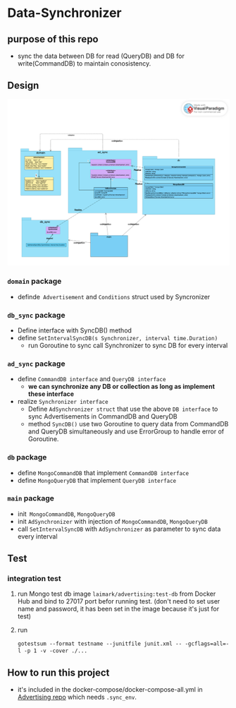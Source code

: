 # Data-Synchronizer

## purpose of this repo

- sync the data between DB for read (QueryDB) and DB for write(CommandDB) to maintain conosistency.

## Design
![desing](./_assets/synchronizer.png)
### `domain` package
- definde` Advertisement` and `Conditions` struct used by Syncronizer

### `db_sync` package
* Define interface with SyncDB() method
* define `SetIntervalSyncDB(s Synchronizer, interval time.Duration)` 
    - run Goroutine to sync call Synchronizer to sync DB for every interval

### `ad_sync` package
- define `CommandDB interface` and `QueryDB interface`
    - **we can synchronize any DB or collection as long as implement these interface**
- realize `Synchronizer interface`
    - Define `AdSynchronizer struct` that  use the above `DB interface` to sync Advertisements in CommandDB and QueryDB
    - method `SyncDB()`
        use two Goroutine to query data from CommandDB and QueryDB simultaneously and use ErrorGroup to handle error of Goroutine.

### `db` package
- define `MongoCommandDB` that implement `CommandDB interface` 
- define `MongoQueryDB` that implement `QueryDB interface`

### `main` package
- init` MongoCommandDB`, `MongoQueryDB`
- init `AdSynchronizer` with injection of `MongoCommandDB`, `MongoQueryDB`
- call `SetIntervalSyncDB` with `AdSynchronizer` as parameter to sync data every interval

## Test

### integration test

1. run Mongo test db image `laimark/advertising:test-db` from Docker Hub and bind to 27017 port befor running test. (don't need to set user name and password, it has been set in the image because it's just for test)

2. run 
    ```
    gotestsum --format testname --junitfile junit.xml -- -gcflags=all=-l -p 1 -v -cover ./...
    ```

## How to run this project
* it's included in the docker-compose/docker-compose-all.yml in [Advertising repo](https://github.com/MarkLai0317/Advertising?tab=readme-ov-file#how-to-run-this-project) which needs `.sync_env`.

